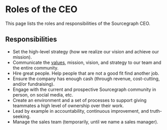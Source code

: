 # Roles of the CEO

This page lists the roles and responsibilities of the Sourcegraph CEO.

## Responsibilities

- Set the high-level strategy (how we realize our vision and achieve our mission).
- Communicate the [values](../../company/values.md), mission, vision, and strategy to our team and the entire community.
- Hire great people. Help people that are not a good fit find another job.
- Ensure the company has enough cash (through revenue, cost-cutting, and/or fundraising).
- Engage with the current and prospective Sourcegraph community in person, on social media, etc.
- Create an environment and a set of processes to support giving teammates a high level of ownership over their work.
- Lead by example in accountability, continuous improvement, and truth-seeking.
- Manage the sales team (temporarily, until we name a sales manager).
